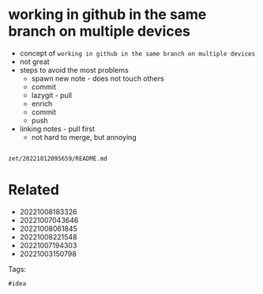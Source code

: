 # working in github in the same branch on multiple devices

- concept of `working in github in the same branch on multiple devices`
- not great
- steps to avoid the most problems
  - spawn new note - does not touch others
  - commit
  - lazygit - pull
  - enrich
  - commit
  - push
- linking notes - pull first
  - not hard to merge, but annoying

```
```

` zet/20221012095659/README.md `

# Related

- 20221008183326
- 20221007043646
- 20221008061845
- 20221008221548
- 20221007194303
- 20221003150798

Tags:

    #idea

